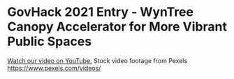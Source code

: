 # GovHack 2021 Entry - WynTree Canopy Accelerator for More Vibrant Public Spaces

[Watch our video on YouTube.](https://www.youtube.com/watch?v=Lef7o1NU-UA)
Stock video footage from Pexels https://www.pexels.com/videos/
